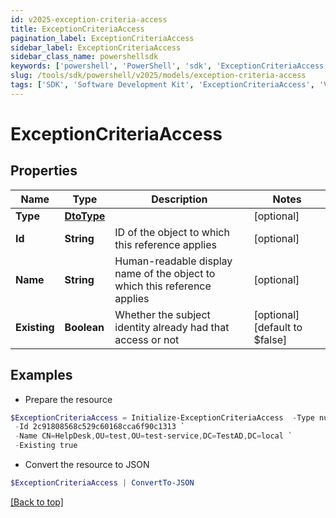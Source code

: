 ```yaml
---
id: v2025-exception-criteria-access
title: ExceptionCriteriaAccess
pagination_label: ExceptionCriteriaAccess
sidebar_label: ExceptionCriteriaAccess
sidebar_class_name: powershellsdk
keywords: ['powershell', 'PowerShell', 'sdk', 'ExceptionCriteriaAccess', 'V2025ExceptionCriteriaAccess'] 
slug: /tools/sdk/powershell/v2025/models/exception-criteria-access
tags: ['SDK', 'Software Development Kit', 'ExceptionCriteriaAccess', 'V2025ExceptionCriteriaAccess']
---
```



# ExceptionCriteriaAccess

## Properties

Name | Type | Description | Notes
------------ | ------------- | ------------- | -------------
**Type** | [**DtoType**](dto-type) |  | [optional] 
**Id** | **String** | ID of the object to which this reference applies | [optional] 
**Name** | **String** | Human-readable display name of the object to which this reference applies | [optional] 
**Existing** | **Boolean** | Whether the subject identity already had that access or not | [optional] [default to $false]

## Examples

- Prepare the resource
```powershell
$ExceptionCriteriaAccess = Initialize-ExceptionCriteriaAccess  -Type null `
 -Id 2c91808568c529c60168cca6f90c1313 `
 -Name CN=HelpDesk,OU=test,OU=test-service,DC=TestAD,DC=local `
 -Existing true
```

- Convert the resource to JSON
```powershell
$ExceptionCriteriaAccess | ConvertTo-JSON
```


[[Back to top]](#) 

